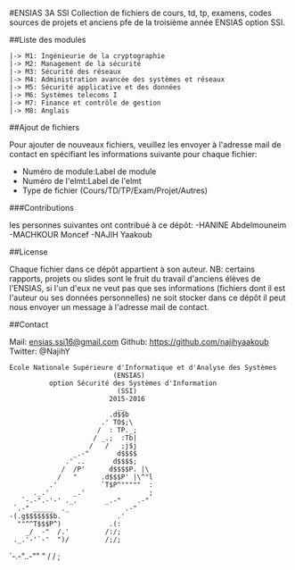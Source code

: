 #ENSIAS 3A SSI
Collection de fichiers de cours, td, tp, examens, codes sources de projets et anciens pfe de la troisième année ENSIAS option SSI.

##Liste des modules

	|-> M1: Ingénieurie de la cryptographie
	|-> M2: Management de la sécurité
	|-> M3: Sécurité des réseaux
	|-> M4: Administration avancée des systèmes et réseaux
	|-> M5: Sécurité applicative et des données
	|-> M6: Systèmes telecoms I
	|-> M7: Finance et contrôle de gestion
	|-> M8: Anglais

##Ajout de fichiers

Pour ajouter de nouveaux fichiers, veuillez les envoyer à l'adresse mail de contact en spécifiant les informations suivante pour chaque fichier:
* Numéro de module:Label de module
* Numéro de l'elmt:Label de l'elmt
* Type de fichier (Cours/TD/TP/Exam/Projet/Autres)

###Contributions

les personnes suivantes ont contribué à ce dépôt:
	-HANINE Abdelmouneim
	-MACHKOUR Moncef
	-NAJIH Yaakoub

##License

Chaque fichier dans ce dépôt appartient à son auteur. 
NB: certains rapports, projets ou slides sont le fruit du travail d'anciens élèves de l'ENSIAS, si l'un d'eux ne veut pas que ses informations (fichiers dont il est l'auteur ou ses données personnelles) ne soit stocker dans ce dépôt il peut nous envoyer un message à l'adresse mail de contact. 

##Contact

Mail: ensias.ssi16@gmail.com
Github: https://github.com/najihyaakoub
Twitter: @NajihY


	École Nationale Supérieure d'Informatique et d'Analyse des Systèmes
							  (ENSIAS)
			  option Sécurité des Systèmes d'Information
							   (SSI)
						     2015-2016
                               __
                             .d$$b
                           .' TO$;\
                          /  : TP._;
                         / _.;  :Tb|
                        /   /   ;j$j
                    _.-"       d$$$$
                  .' ..       d$$$$;
                 /  /P'      d$$$$P. |\
                /   "      .d$$$P' |\^"l
              .'           `T$P^"""""  :
          ._.'      _.'                ;
       `-.-".-'-' ._.       _.-"    .-"
     `.-" _____  ._              .-"
    -(.g$$$$$$$b.              .'
      ""^^T$$$P^)            .(:
        _/  -"  /.'         /:/;
     ._.'-'`-'  ")/         /;/;
  `-.-"..-""    " /         /  ;